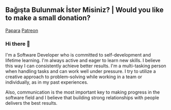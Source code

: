 ## Bağışta Bulunmak İster Misiniz? | Would you like to make a small donation?
[Papara](https://ppr.ist/C53BMxuh)
[Patreon](https://www.patreon.com/ademkocamaz)

### Hi there 👋

I'm a Software Developer who is committed to self-development and lifetime learning. I'm always active and eager to learn new skills. I believe this way I can consistently achieve better results. I'm a multi-tasking person when handling tasks and can work well under pressure. I try to utilize a creative approach to problem-solving while working in a team or individually, as in my past experiences.

Also, communication is the most important key to making progress in the software field and I believe that building strong relationships with people delivers the best results.

<!--
**ademkocamaz/ademkocamaz** is a ✨ _special_ ✨ repository because its `README.md` (this file) appears on your GitHub profile.

Here are some ideas to get you started:

- 🔭 I’m currently working on ...
- 🌱 I’m currently learning ...
- 👯 I’m looking to collaborate on ...
- 🤔 I’m looking for help with ...
- 💬 Ask me about ...
- 📫 How to reach me: ...
- 😄 Pronouns: ...
- ⚡ Fun fact: ...
-->
